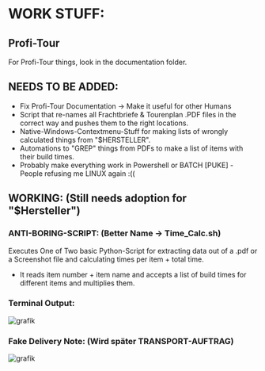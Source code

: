 # WORK STUFF:

## Profi-Tour
For Profi-Tour things, look in the documentation folder.

## NEEDS TO BE ADDED:
- Fix Profi-Tour Documentation -> Make it useful for other Humans
- Script that re-names all Frachtbriefe & Tourenplan .PDF files in the correct way and pushes them to the right locations.
- Native-Windows-Contextmenu-Stuff for making lists of wrongly calculated things from "$HERSTELLER".
- Automations to "GREP" things from PDFs to make a list of items with their build times.
- Probably make everything work in Powershell or BATCH [PUKE] - People refusing me LINUX again :((
 
## WORKING: (Still needs adoption for "$Hersteller")
### ANTI-BORING-SCRIPT: (Better Name -> Time_Calc.sh)
Executes One of Two basic Python-Script for extracting data out of a .pdf or a Screenshot file and calculating times per item + total time.

- It reads item number + item name and accepts a list of build times for different items and multiplies them.

### Terminal Output:
![grafik](https://github.com/user-attachments/assets/2d20f088-7bd2-4238-a5cc-6a1aea5506d6)

### Fake Delivery Note: (Wird später TRANSPORT-AUFTRAG)
![grafik](https://github.com/user-attachments/assets/2c998447-417f-433b-854c-bfe1cf59f8c3)


